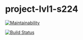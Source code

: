 # project-lvl1-s224

[![Maintainability](https://api.codeclimate.com/v1/badges/7216a1712cd709d8bd6c/maintainability)](https://codeclimate.com/github/KukuruzaAndrey/project-lvl1-s224/maintainability)

[![Build Status](https://travis-ci.org/KukuruzaAndrey/project-lvl1-s224.svg?branch=master)](https://travis-ci.org/KukuruzaAndrey/project-lvl1-s224)
